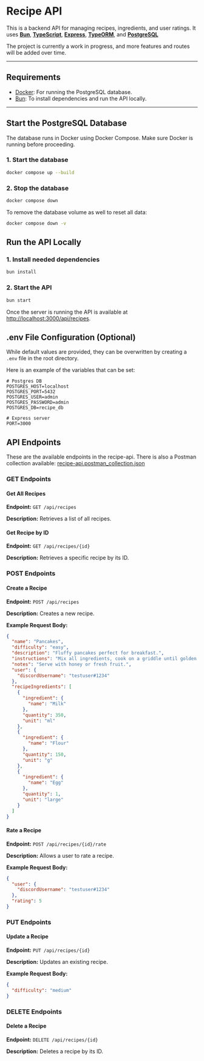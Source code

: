 # Recipe API

This is a backend API for managing recipes, ingredients, and user ratings. It uses **[Bun](https://bun.sh/)**, **[TypeScript](https://www.typescriptlang.org/)**, **[Express](https://expressjs.com/)**, **[TypeORM](https://typeorm.io/)**, and **[PostgreSQL](https://www.postgresql.org/)**

The project is currently a work in progress, and more features and routes will be added over time.

---

## Requirements

- [Docker](https://www.docker.com/): For running the PostgreSQL database.
- [Bun](https://bun.sh/): To install dependencies and run the API locally.

---

## Start the PostgreSQL Database

The database runs in Docker using Docker Compose. Make sure Docker is running before proceeding.

### 1. Start the database

```bash
docker compose up --build
```

### 2. Stop the database

```bash
docker compose down
```

To remove the database volume as well to reset all data:

```bash
docker compose down -v
```

## Run the API Locally

### 1. Install needed dependencies

```bash
bun install
```

### 2. Start the API

```bash
bun start
```

Once the server is running the API is available at [http://localhost:3000/api/recipes](http://localhost:3000/api/recipes).

## .env File Configuration (Optional)

While default values are provided, they can be overwritten by creating a `.env` file in the root directory.

Here is an example of the variables that can be set:

```
# Postgres DB
POSTGRES_HOST=localhost
POSTGRES_PORT=5432
POSTGRES_USER=admin
POSTGRES_PASSWORD=admin
POSTGRES_DB=recipe_db

# Express server
PORT=3000
```

## API Endpoints

These are the available endpoints in the recipe-api. There is also a Postman collection available: [recipe-api.postman_collection.json](https://github.com/shinisou-dev/recipe-api/blob/main/recipe-api.postman_collection.json)

### GET Endpoints

#### Get All Recipes

**Endpoint:** `GET /api/recipes`

**Description:** Retrieves a list of all recipes.

#### Get Recipe by ID

**Endpoint:** `GET /api/recipes/{id}`

**Description:** Retrieves a specific recipe by its ID.

### POST Endpoints

#### Create a Recipe

**Endpoint:** `POST /api/recipes`

**Description:** Creates a new recipe.

**Example Request Body:**

```json
{
  "name": "Pancakes",
  "difficulty": "easy",
  "description": "Fluffy pancakes perfect for breakfast.",
  "instructions": "Mix all ingredients, cook on a griddle until golden brown.",
  "notes": "Serve with honey or fresh fruit.",
  "user": {
    "discordUsername": "testuser#1234"
  },
  "recipeIngredients": [
    {
      "ingredient": {
        "name": "Milk"
      },
      "quantity": 350,
      "unit": "ml"
    },
    {
      "ingredient": {
        "name": "Flour"
      },
      "quantity": 150,
      "unit": "g"
    },
    {
      "ingredient": {
        "name": "Egg"
      },
      "quantity": 1,
      "unit": "large"
    }
  ]
}
```

#### Rate a Recipe

**Endpoint:** `POST /api/recipes/{id}/rate`

**Description:** Allows a user to rate a recipe.

**Example Request Body:**

```json
{
  "user": {
    "discordUsername": "testuser#1234"
  },
  "rating": 5
}
```

### PUT Endpoints

#### Update a Recipe

**Endpoint:** `PUT /api/recipes/{id}`

**Description:** Updates an existing recipe.

**Example Request Body:**

```json
{
  "difficulty": "medium"
}
```

### DELETE Endpoints

#### Delete a Recipe

**Endpoint:** `DELETE /api/recipes/{id}`

**Description:** Deletes a recipe by its ID.
